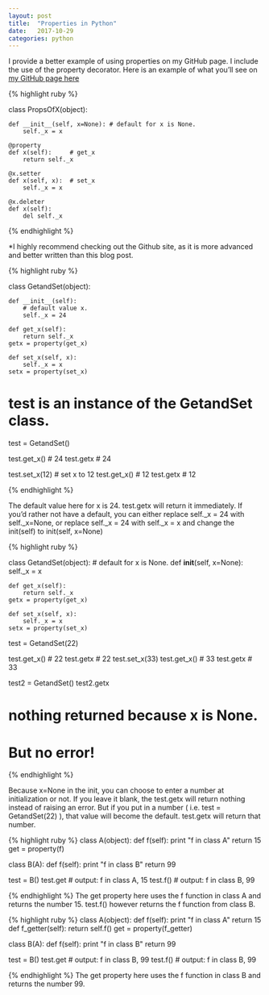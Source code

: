 ```yaml
---
layout: post
title:  "Properties in Python"
date:   2017-10-29
categories: python
---
```


I provide a better example of using properties on my GitHub page. I include the use of the property decorator.  Here is an example of what you’ll see on [my GitHub page here](https://github.com/mtbk24/PythonBasics/blob/master/Properties%20in%20Python.ipynb)

{% highlight ruby %}

class PropsOfX(object):
 
    def __init__(self, x=None): # default for x is None.
        self._x = x 
 
    @property
    def x(self):     # get_x
        return self._x 
 
    @x.setter
    def x(self, x):  # set_x
        self._x = x
 
    @x.deleter
    def x(self):
        del self._x
{% endhighlight %} 

*I highly recommend checking out the Github site, as it is more advanced and better written than this blog post.

{% highlight ruby %}

class GetandSet(object):
 
    def __init__(self):
        # default value x.
        self._x = 24  
 
    def get_x(self):
        return self._x
    getx = property(get_x)  
 
    def set_x(self, x):
        self._x = x
    setx = property(set_x) 

 
# test is an instance of the GetandSet class.
test = GetandSet()  
 
test.get_x()    # 24
test.getx       # 24
 
test.set_x(12)  # set x to 12
test.get_x()    # 12
test.getx       # 12

 {% endhighlight %}
 
The default value here for x is 24.  test.getx will return it immediately.  If you’d rather not have a default, you can either replace self._x = 24 with self._x=None, or replace self._x = 24 with self._x = x and change the init(self) to init(self, x=None)

{% highlight ruby %}

class GetandSet(object):
    # default for x is None.
    def __init__(self, x=None):
        self._x = x 
 
    def get_x(self):
        return self._x
    getx = property(get_x)  
 
    def set_x(self, x):
        self._x = x
    setx = property(set_x) 
 
test = GetandSet(22)  
 
test.get_x()    # 22
test.getx       # 22
test.set_x(33)
test.get_x()    # 33
test.getx       # 33
 
test2 = GetandSet()
test2.getx
# nothing returned because x is None.
# But no error!
 {% endhighlight %}
 
Because x=None in the init, you can choose to enter a number at initialization or not. If you leave it blank, the test.getx will return nothing instead of raising an error. But if you put in a number ( i.e. test = GetandSet(22) ), that value will become the default. test.getx will return that number.

{% highlight ruby %}
class A(object):
    def f(self):
        print "f in class A"
        return 15
    get = property(f)
 
class B(A):
    def f(self):
        print "f in class B"
        return 99
 
test = B()
test.get    # output:  f in class A, 15
test.f()    # output:  f in class B, 99

{% endhighlight %}
The get property here uses the f function in class A and returns the number 15.  test.f() however returns the f function from class B.


{% highlight ruby %}
class A(object):
    def f(self):
        print "f in class A"
        return 15
    def f_getter(self):
        return self.f()
    get = property(f_getter)
 
class B(A):
    def f(self):
        print "f in class B"
        return 99
 
test = B()
test.get # output:  f in class B, 99
test.f() # output:  f in class B, 99

 {% endhighlight %}
The get property here uses the f function in class B and returns the number 99.
